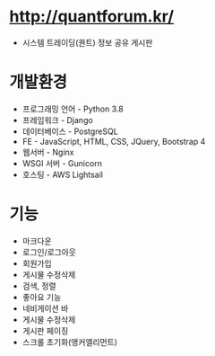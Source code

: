 # http://quantforum.kr/
* 시스템 트레이딩(퀀트) 정보 공유 게시판

# 개발환경
* 프로그래밍 언어 - Python 3.8
* 프레임워크 - Django
* 데이터베이스 - PostgreSQL
* FE - JavaScript, HTML, CSS, JQuery, Bootstrap 4
* 웹서버 - Nginx
* WSGI 서버 - Gunicorn
* 호스팅 - AWS Lightsail

# 기능
* 마크다운
* 로그인/로그아웃
* 회원가입
* 게시물 수정삭제
* 검색, 정렬
* 좋아요 기능
* 네비게이션 바 
* 게시물 수정삭제
* 게시판 페이징
* 스크롤 초기화(앵커엘리먼트)
